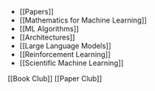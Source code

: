 
* [[Papers]]
* [[Mathematics for Machine Learning]]
* [[ML Algorithms]]
* [[Architectures]] 
* [[Large Language Models]] 
* [[Reinforcement Learning]]
*  [[Scientific Machine Learning]] 
 


[[Book Club]] 
[[Paper Club]] 